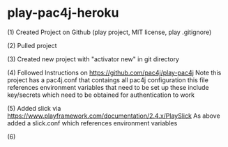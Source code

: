 # play-pac4j-heroku

(1) Created Project on Github (play project, MIT license, play .gitignore)

(2) Pulled project

(3) Created new project with "activator new" in git directory

(4) Followed Instructions on https://github.com/pac4j/play-pac4j
Note this project has a pac4j.conf that contaings all pac4j configuration 
this file references environment variables that need to be set up
these include key/secrets which need to be obtained for authentication to work

(5) Added slick via https://www.playframework.com/documentation/2.4.x/PlaySlick
As above added a slick.conf which references environment variables

(6) 